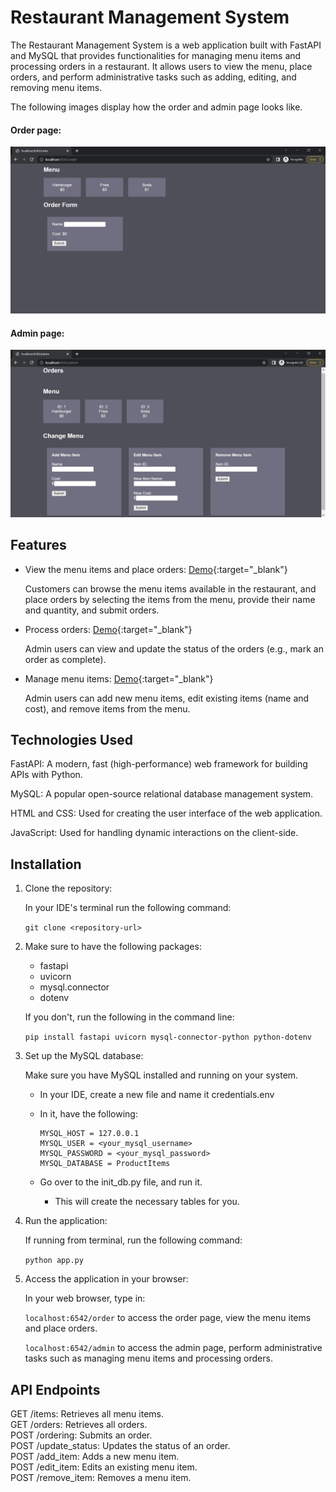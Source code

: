# Restaurant Management System
The Restaurant Management System is a web application built with FastAPI 
and MySQL that provides functionalities for managing menu items and processing
orders in a restaurant. It allows users to view the menu, place orders, and 
perform administrative tasks such as adding, editing, and removing menu items.

The following images display how the order and admin page looks like.   
#### Order page:
![order](imgs/order_page.JPG)

#### Admin page:
![admin](imgs/admin_page.JPG)
## Features
- View the menu items and place orders: [Demo](https://youtu.be/TJcFTamXOVo){:target="_blank"}

   Customers can browse the menu items available in the restaurant, and place 
orders by selecting the items from the menu, provide their name and quantity, 
and submit orders.


- Process orders: [Demo](https://youtu.be/9FpUjJbRTRo){:target="_blank"}

   Admin users can view and update the status of the orders (e.g., mark an order as complete).     


- Manage menu items: [Demo](https://youtu.be/ETzMMLGTdHU){:target="_blank"}

   Admin users can add new menu items, edit existing items (name and cost), and remove items from the menu.     

## Technologies Used

FastAPI: A modern, fast (high-performance) web framework for building APIs 
with Python.

MySQL: A popular open-source relational database management system.

HTML and CSS: Used for creating the user interface of the web application.

JavaScript: Used for handling dynamic interactions on the client-side.

## Installation

1. Clone the repository:

   In your IDE's terminal run the following command:

    ``
    git clone <repository-url>
    ``


2. Make sure to have the following packages:
   - fastapi
   - uvicorn
   - mysql.connector
   - dotenv
   
   If you don't, run the following in the command line:

   ``
   pip install fastapi uvicorn mysql-connector-python python-dotenv
   ``


3. Set up the MySQL database:

   Make sure you have MySQL installed and running on your system.

   - In your IDE, create a new file and name it credentials.env
   - In it, have the following:

         MYSQL_HOST = 127.0.0.1       
         MYSQL_USER = <your_mysql_username>     
         MYSQL_PASSWORD = <your_mysql_password>  
         MYSQL_DATABASE = ProductItems

   - Go over to the init_db.py file, and run it.
     - This will create the necessary tables for you.

4. Run the application:

   If running from terminal, run the following command:

   ``
   python app.py
   ``
   

5. Access the application in your browser:

   In your web browser, type in: 

   `localhost:6542/order` to access the order page, view the menu items and place orders.

   `localhost:6542/admin` to access the admin page, perform administrative 
tasks such as managing menu items and processing orders. 

## API Endpoints
GET /items: Retrieves all menu items.  
GET /orders: Retrieves all orders.  
POST /ordering: Submits an order.   
POST /update_status: Updates the status of an order.  
POST /add_item: Adds a new menu item.  
POST /edit_item: Edits an existing menu item.   
POST /remove_item: Removes a menu item.   

